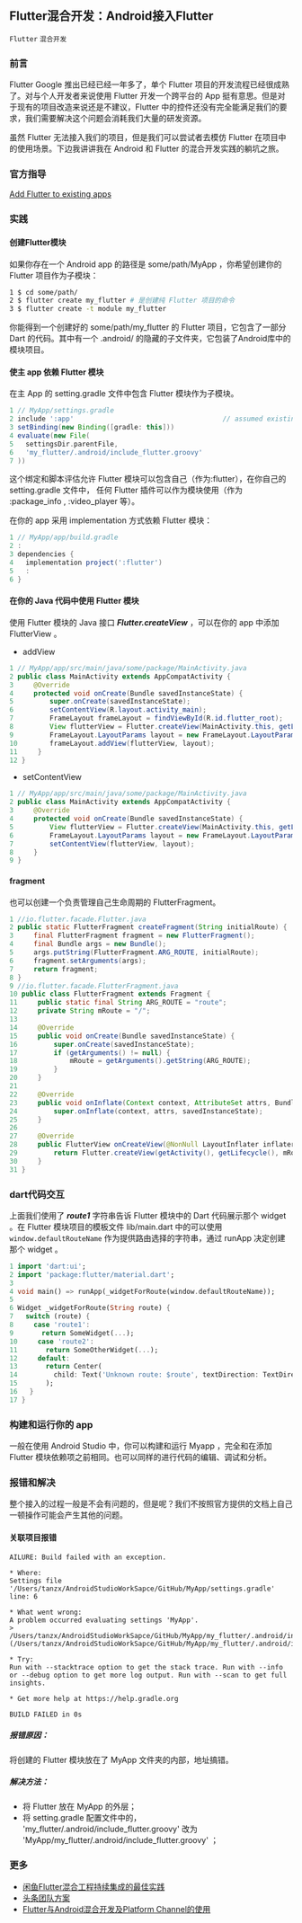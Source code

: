 
## Flutter混合开发：Android接入Flutter

`Flutter`  `混合开发`

### 前言

Flutter Google 推出已经已经一年多了，单个 Flutter 项目的开发流程已经很成熟了。对与个人开发者来说使用 Flutter 开发一个跨平台的 App 挺有意思。但是对于现有的项目改造来说还是不建议，Flutter 中的控件还没有完全能满足我们的要求，我们需要解决这个问题会消耗我们大量的研发资源。

虽然 Flutter 无法接入我们的项目，但是我们可以尝试者去模仿 Flutter 在项目中的使用场景。下边我讲讲我在 Android 和 Flutter 的混合开发实践的躺坑之旅。

### 官方指导

[Add Flutter to existing apps](https://github.com/flutter/flutter/wiki/Add-Flutter-to-existing-apps)

### 实践

#### 创建Flutter模块

如果你存在一个 Android app 的路径是 some/path/MyApp ，你希望创建你的 Flutter 项目作为子模块：

```bash
1 $ cd some/path/
2 $ flutter create my_flutter # 是创建纯 Flutter 项目的命令
3 $ flutter create -t module my_flutter
```

你能得到一个创建好的 some/path/my_flutter 的 Flutter 项目，它包含了一部分Dart 的代码。其中有一个 .android/ 的隐藏的子文件夹，它包装了Android库中的模块项目。

#### 使主 app 依赖 Flutter 模块  

在主 App 的 setting.gradle 文件中包含 Flutter 模块作为子模块。

```groovy
1 // MyApp/settings.gradle
2 include ':app'                                     // assumed existing content
3 setBinding(new Binding([gradle: this]))                                 // new
4 evaluate(new File(                                                      // new
5   settingsDir.parentFile,                                               // new
6   'my_flutter/.android/include_flutter.groovy'                          // new
7 ))
```

这个绑定和脚本评估允许 Flutter 模块可以包含自己（作为:flutter），在你自己的 setting.gradle 文件中， 任何 Flutter 插件可以作为模块使用（作为 :package_info , :video_player 等）。

在你的 app 采用 implementation 方式依赖 Flutter 模块：

```groovy
1 // MyApp/app/build.gradle
2 :
3 dependencies {
4   implementation project(':flutter')
5   :
6 }
```

#### 在你的 Java 代码中使用 Flutter 模块

使用 Flutter 模块的 Java 接口 ***Flutter.createView*** ，可以在你的 app 中添加 FlutterView 。

- addView

```java
1 // MyApp/app/src/main/java/some/package/MainActivity.java
2 public class MainActivity extends AppCompatActivity {
3     @Override
4     protected void onCreate(Bundle savedInstanceState) {
5         super.onCreate(savedInstanceState);
6         setContentView(R.layout.activity_main);
7         FrameLayout frameLayout = findViewById(R.id.flutter_root);
8         View flutterView = Flutter.createView(MainActivity.this, getLifecycle(), "route1");
9         FrameLayout.LayoutParams layout = new FrameLayout.LayoutParams(FrameLayout.LayoutParams.MATCH_PARENT, FrameLayout.LayoutParams.MATCH_PARENT);
10        frameLayout.addView(flutterView, layout);
11     }
12 }
```


- setContentView

```java
1 // MyApp/app/src/main/java/some/package/MainActivity.java
2 public class MainActivity extends AppCompatActivity {
3     @Override
4     protected void onCreate(Bundle savedInstanceState) {
5         View flutterView = Flutter.createView(MainActivity.this, getLifecycle(), "route1");
6         FrameLayout.LayoutParams layout = new FrameLayout.LayoutParams(FrameLayout.LayoutParams.MATCH_PARENT, FrameLayout.LayoutParams.MATCH_PARENT);
7         setContentView(flutterView, layout);
8     }
9 }
```

#### fragment

也可以创建一个负责管理自己生命周期的 FlutterFragment。

```java
1 //io.flutter.facade.Flutter.java
2 public static FlutterFragment createFragment(String initialRoute) {
3     final FlutterFragment fragment = new FlutterFragment();
4     final Bundle args = new Bundle();
5     args.putString(FlutterFragment.ARG_ROUTE, initialRoute);
6     fragment.setArguments(args);
7     return fragment;
8 }
9 //io.flutter.facade.FlutterFragment.java
10 public class FlutterFragment extends Fragment {
11     public static final String ARG_ROUTE = "route";
12     private String mRoute = "/";
13 
14     @Override
15     public void onCreate(Bundle savedInstanceState) {
16         super.onCreate(savedInstanceState);
17         if (getArguments() != null) {
18             mRoute = getArguments().getString(ARG_ROUTE);
19         }
20     }
21 
22     @Override
23     public void onInflate(Context context, AttributeSet attrs, Bundle savedInstanceState) {
24         super.onInflate(context, attrs, savedInstanceState);
25     }
26 
27     @Override
28     public FlutterView onCreateView(@NonNull LayoutInflater inflater, ViewGroup container, Bundle savedInstanceState) {
29         return Flutter.createView(getActivity(), getLifecycle(), mRoute);
30     }
31 }
```


### dart代码交互

上面我们使用了 ***route1*** 字符串告诉 Flutter 模块中的 Dart 代码展示那个 widget 。在 Flutter 模块项目的模板文件 lib/main.dart 中的可以使用 `window.defaultRouteName` 作为提供路由选择的字符串，通过 runApp 决定创建那个 widget 。

```Dart
1 import 'dart:ui';
2 import 'package:flutter/material.dart';
3 
4 void main() => runApp(_widgetForRoute(window.defaultRouteName));
5 
6 Widget _widgetForRoute(String route) {
7   switch (route) {
8     case 'route1':
9       return SomeWidget(...);
10     case 'route2':
11       return SomeOtherWidget(...);
12     default:
13       return Center(
14         child: Text('Unknown route: $route', textDirection: TextDirection.ltr),
15       );
16   }
17 }
```

### 构建和运行你的 app

一般在使用 Android Studio 中，你可以构建和运行 Myapp ，完全和在添加 Flutter 模块依赖项之前相同。也可以同样的进行代码的编辑、调试和分析。


### 报错和解决

整个接入的过程一般是不会有问题的，但是呢？我们不按照官方提供的文档上自己一顿操作可能会产生其他的问题。

#### 关联项目报错

```
AILURE: Build failed with an exception.

* Where:
Settings file '/Users/tanzx/AndroidStudioWorkSapce/GitHub/MyApp/settings.gradle' line: 6

* What went wrong:
A problem occurred evaluating settings 'MyApp'.
> /Users/tanzx/AndroidStudioWorkSapce/GitHub/MyApp/my_flutter/.android/include_flutter.groovy (/Users/tanzx/AndroidStudioWorkSapce/GitHub/MyApp/my_flutter/.android/include_flutter.groovy)

* Try:
Run with --stacktrace option to get the stack trace. Run with --info or --debug option to get more log output. Run with --scan to get full insights.

* Get more help at https://help.gradle.org

BUILD FAILED in 0s
```

##### 报错原因：

将创建的 Flutter 模块放在了 MyApp 文件夹的内部，地址搞错。

##### 解决方法：

- 将 Flutter 放在 MyApp 的外层；
- 将 setting.gradle 配置文件中的， 'my_flutter/.android/include_flutter.groovy' 改为 'MyApp/my_flutter/.android/include_flutter.groovy' ；

### 更多

- [闲鱼Flutter混合工程持续集成的最佳实践](https://yq.aliyun.com/articles/618599?spm=a2c4e.11153959.0.0.4f29616b9f6OWs)
- [头条团队方案](https://mp.weixin.qq.com/s/wdbVVzZJFseX2GmEbuAdfA)
- [Flutter与Android混合开发及Platform Channel的使用](https://www.jianshu.com/p/1317aed6cd8c)
